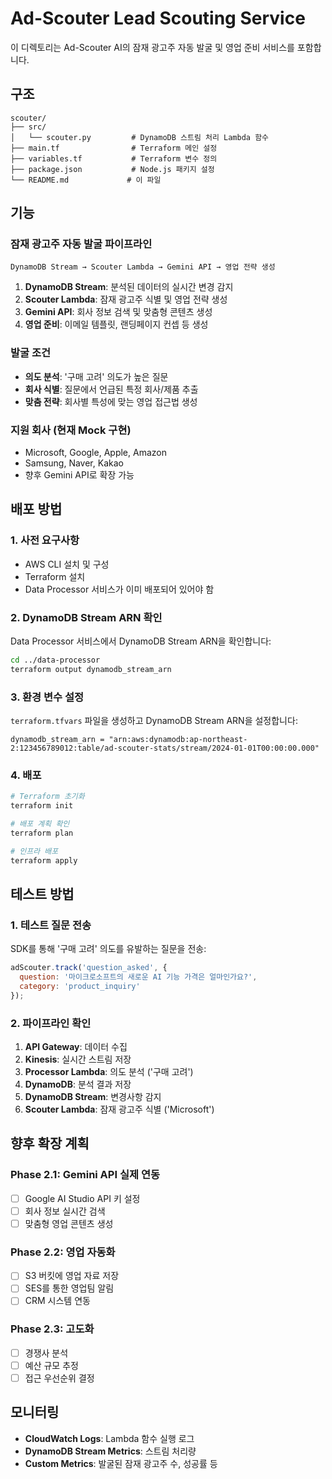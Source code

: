 # Ad-Scouter Lead Scouting Service

이 디렉토리는 Ad-Scouter AI의 잠재 광고주 자동 발굴 및 영업 준비 서비스를 포함합니다.

## 구조

```
scouter/
├── src/
│   └── scouter.py         # DynamoDB 스트림 처리 Lambda 함수
├── main.tf                # Terraform 메인 설정
├── variables.tf           # Terraform 변수 정의
├── package.json           # Node.js 패키지 설정
└── README.md             # 이 파일
```

## 기능

### 잠재 광고주 자동 발굴 파이프라인

```
DynamoDB Stream → Scouter Lambda → Gemini API → 영업 전략 생성
```

1. **DynamoDB Stream**: 분석된 데이터의 실시간 변경 감지
2. **Scouter Lambda**: 잠재 광고주 식별 및 영업 전략 생성
3. **Gemini API**: 회사 정보 검색 및 맞춤형 콘텐츠 생성
4. **영업 준비**: 이메일 템플릿, 랜딩페이지 컨셉 등 생성

### 발굴 조건

- **의도 분석**: '구매 고려' 의도가 높은 질문
- **회사 식별**: 질문에서 언급된 특정 회사/제품 추출
- **맞춤 전략**: 회사별 특성에 맞는 영업 접근법 생성

### 지원 회사 (현재 Mock 구현)

- Microsoft, Google, Apple, Amazon
- Samsung, Naver, Kakao
- 향후 Gemini API로 확장 가능

## 배포 방법

### 1. 사전 요구사항

- AWS CLI 설치 및 구성
- Terraform 설치
- Data Processor 서비스가 이미 배포되어 있어야 함

### 2. DynamoDB Stream ARN 확인

Data Processor 서비스에서 DynamoDB Stream ARN을 확인합니다:

```bash
cd ../data-processor
terraform output dynamodb_stream_arn
```

### 3. 환경 변수 설정

`terraform.tfvars` 파일을 생성하고 DynamoDB Stream ARN을 설정합니다:

```hcl
dynamodb_stream_arn = "arn:aws:dynamodb:ap-northeast-2:123456789012:table/ad-scouter-stats/stream/2024-01-01T00:00:00.000"
```

### 4. 배포

```bash
# Terraform 초기화
terraform init

# 배포 계획 확인
terraform plan

# 인프라 배포
terraform apply
```

## 테스트 방법

### 1. 테스트 질문 전송

SDK를 통해 '구매 고려' 의도를 유발하는 질문을 전송:

```javascript
adScouter.track('question_asked', {
  question: '마이크로소프트의 새로운 AI 기능 가격은 얼마인가요?',
  category: 'product_inquiry'
});
```

### 2. 파이프라인 확인

1. **API Gateway**: 데이터 수집
2. **Kinesis**: 실시간 스트림 저장
3. **Processor Lambda**: 의도 분석 ('구매 고려')
4. **DynamoDB**: 분석 결과 저장
5. **DynamoDB Stream**: 변경사항 감지
6. **Scouter Lambda**: 잠재 광고주 식별 ('Microsoft')

## 향후 확장 계획

### Phase 2.1: Gemini API 실제 연동
- [ ] Google AI Studio API 키 설정
- [ ] 회사 정보 실시간 검색
- [ ] 맞춤형 영업 콘텐츠 생성

### Phase 2.2: 영업 자동화
- [ ] S3 버킷에 영업 자료 저장
- [ ] SES를 통한 영업팀 알림
- [ ] CRM 시스템 연동

### Phase 2.3: 고도화
- [ ] 경쟁사 분석
- [ ] 예산 규모 추정
- [ ] 접근 우선순위 결정

## 모니터링

- **CloudWatch Logs**: Lambda 함수 실행 로그
- **DynamoDB Stream Metrics**: 스트림 처리량
- **Custom Metrics**: 발굴된 잠재 광고주 수, 성공률 등
